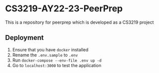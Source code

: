 # CS3219-AY22-23-PeerPrep

This is a repository for peerprep which is developed as a CS3219 project

## Deployment
1. Ensure that you have `docker` installed
2. Rename the `.env.sample` to `.env`
3. Run `docker-compose --env-file .env up -d`
4. Go to `localhost:3000` to test the application
